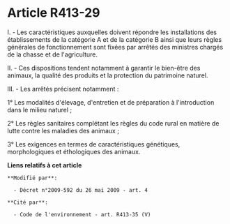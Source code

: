 # Article R413-29

I. - Les caractéristiques auxquelles doivent répondre les installations des établissements de la catégorie A et de la
catégorie B ainsi que leurs règles générales de fonctionnement sont fixées par arrêtés des ministres chargés de la chasse et
de l'agriculture.

II. - Ces dispositions tendent notamment à garantir le bien-être des animaux, la qualité des produits et la protection du
patrimoine naturel.

III. - Les arrêtés précisent notamment :

1° Les modalités d'élevage, d'entretien et de préparation à l'introduction dans le milieu naturel ;

2° Les règles sanitaires complétant les règles du code rural en matière de lutte contre les maladies des animaux ;

3° Les exigences en termes de caractéristiques génétiques, morphologiques et éthologiques des animaux.

**Liens relatifs à cet article**

	**Modifié par**:

	  - Décret n°2009-592 du 26 mai 2009 - art. 4

	**Cité par**:

	  - Code de l'environnement - art. R413-35 (V)
